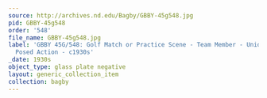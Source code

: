 ```yaml
---
source: http://archives.nd.edu/Bagby/GBBY-45g548.jpg
pid: GBBY-45g548
order: '548'
file_name: GBBY-45g548.jpg
label: 'GBBY 45G/548: Golf Match or Practice Scene - Team Member - Unidentified -
  Posed Action - c1930s'
_date: 1930s
object_type: glass plate negative
layout: generic_collection_item
collection: bagby
---
```

